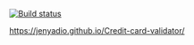 [![Build status](https://ci.appveyor.com/api/projects/status/7c20msqeaoiyk3kc?svg=true)](https://ci.appveyor.com/project/Jenyadio/credit-card-validator)

https://jenyadio.github.io/Credit-card-validator/